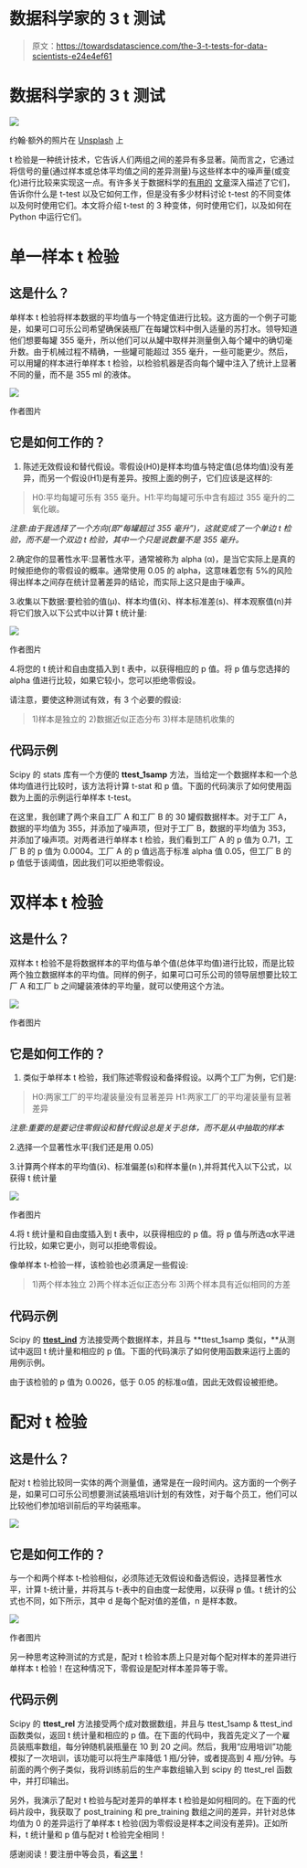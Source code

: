 # 数据科学家的 3 t 测试

> 原文：<https://towardsdatascience.com/the-3-t-tests-for-data-scientists-e24e4ef61>

# 数据科学家的 3 t 测试

![](img/4c6a45dda2ffc6ec04de0173f2872553.png)

约翰·额外的照片在 [Unsplash](https://unsplash.com?utm_source=medium&utm_medium=referral) 上

t 检验是一种统计技术，它告诉人们两组之间的差异有多显著。简而言之，它通过将信号的量(通过样本或总体平均值之间的差异测量)与这些样本中的噪声量(或变化)进行比较来实现这一点。有许多关于数据科学的[有用的](/statistical-tests-t-test-andanova-674b242a5274) [文章](/how-to-perform-a-one-sample-t-test-by-hand-and-in-r-test-on-one-mean-70f867c4aa1)深入描述了它们，告诉你什么是 t-test 以及它如何工作，但是没有多少材料讨论 t-test 的不同变体以及何时使用它们。本文将介绍 t-test 的 3 种变体，何时使用它们，以及如何在 Python 中运行它们。

# 单一样本 t 检验

## 这是什么？

单样本 t 检验将样本数据的平均值与一个特定值进行比较。这方面的一个例子可能是，如果可口可乐公司希望确保装瓶厂在每罐饮料中倒入适量的苏打水。领导知道他们想要每罐 355 毫升，所以他们可以从罐中取样并测量倒入每个罐中的确切毫升数。由于机械过程不精确，一些罐可能超过 355 毫升，一些可能更少。然后，可以用罐的样本进行单样本 t 检验，以检验机器是否向每个罐中注入了统计上显著不同的量，而不是 355 ml 的液体。

![](img/bb385ddef638e28f80919a4bcd453b1b.png)

作者图片

## 它是如何工作的？

1.  陈述无效假设和替代假设。零假设(H0)是样本均值与特定值(总体均值)没有差异，而另一个假设(H1)是有差异。按照上面的例子，它们应该是这样的:

> H0:平均每罐可乐有 355 毫升。H1:平均每罐可乐中含有超过 355 毫升的二氧化碳。

*注意:由于我选择了一个方向(即“每罐超过 355 毫升”)，这就变成了一个单边 t 检验，而不是一个双边 t 检验，其中一个只是说数量不是 355 毫升。*

2.确定你的显著性水平:显著性水平，通常被称为 alpha (α)，是当它实际上是真的时候拒绝你的零假设的概率。通常使用 0.05 的 alpha，这意味着您有 5%的风险得出样本之间存在统计显著差异的结论，而实际上这只是由于噪声。

3.收集以下数据:要检验的值(μ)、样本均值(x̄)、样本标准差(s)、样本观察值(n)并将它们放入以下公式中以计算 t 统计量:

![](img/c7b86f84fdf27dd1a3743bdad7a5e9b1.png)

作者图片

4.将您的 t 统计和自由度插入到 t 表中，以获得相应的 p 值。将 p 值与您选择的 alpha 值进行比较，如果它较小，您可以拒绝零假设。

请注意，要使这种测试有效，有 3 个必要的假设:

> 1)样本是独立的
> 2)数据近似正态分布
> 3)样本是随机收集的

## 代码示例

Scipy 的 stats 库有一个方便的 **ttest_1samp** 方法，当给定一个数据样本和一个总体均值进行比较时，该方法将计算 t-stat 和 p 值。下面的代码演示了如何使用函数为上面的示例运行单样本 t-test。

在这里，我创建了两个来自工厂 A 和工厂 B 的 30 罐假数据样本。对于工厂 A，数据的平均值为 355，并添加了噪声项，但对于工厂 B，数据的平均值为 353，并添加了噪声项。对两者进行单样本 t 检验，我们看到工厂 A 的 p 值为 0.71，工厂 B 的 p 值为 0.0004。工厂 A 的 p 值远高于标准 alpha 值 0.05，但工厂 B 的 p 值低于该阈值，因此我们可以拒绝零假设。

# 双样本 t 检验

## 这是什么？

双样本 t 检验不是将数据样本的平均值与单个值(总体平均值)进行比较，而是比较两个独立数据样本的平均值。同样的例子，如果可口可乐公司的领导层想要比较工厂 A 和工厂 b 之间罐装液体的平均量，就可以使用这个方法。

![](img/ba6b71ac0cb740d5d7d2c14c5e592cd2.png)

作者图片

## 它是如何工作的？

1.  类似于单样本 t 检验，我们陈述零假设和备择假设。以两个工厂为例，它们是:

> H0:两家工厂的平均灌装量没有显著差异
> H1:两家工厂的平均灌装量有显著差异

*注意:重要的是要记住零假设和替代假设总是关于总体，而不是从中抽取的样本*

2.选择一个显著性水平(我们还是用 0.05)

3.计算两个样本的平均值(x̄)、标准偏差(s)和样本量(n ),并将其代入以下公式，以获得 t 统计量

![](img/6f041d6c9115becebef7f22f66516a00.png)

作者图片

4.将 t 统计量和自由度插入到 t 表中，以获得相应的 p 值。将 p 值与所选α水平进行比较，如果它更小，则可以拒绝零假设。

像单样本 t-检验一样，该检验也必须满足一些假设:

> 1)两个样本独立
> 2)两个样本近似正态分布
> 3)两个样本具有近似相同的方差

## 代码示例

Scipy 的 [**ttest_ind**](https://docs.scipy.org/doc/scipy/reference/generated/scipy.stats.ttest_ind.html) 方法接受两个数据样本，并且与 **ttest_1samp 类似，**从测试中返回 t 统计量和相应的 p 值。下面的代码演示了如何使用函数来运行上面的用例示例。

由于该检验的 p 值为 0.0026，低于 0.05 的标准α值，因此无效假设被拒绝。

# 配对 t 检验

## 这是什么？

配对 t 检验比较同一实体的两个测量值，通常是在一段时间内。这方面的一个例子是，如果可口可乐公司想要测试装瓶培训计划的有效性，对于每个员工，他们可以比较他们参加培训前后的平均装瓶率。

![](img/c5e93b10881fdfd9b86a7104990874af.png)

## 它是如何工作的？

与一个和两个样本 t-检验相似，必须陈述无效假设和备选假设，选择显著性水平，计算 t-统计量，并将其与 t-表中的自由度一起使用，以获得 p 值。t 统计的公式也不同，如下所示，其中 d 是每个配对值的差值，n 是样本数。

![](img/2a1d342fc573754cce00d20d6680a2cf.png)

作者图片

另一种思考这种测试的方式是，配对 t 检验本质上只是对每个配对样本的差异进行单样本 t 检验！在这种情况下，零假设是配对样本差异等于零。

## 代码示例

Scipy 的 **ttest_rel** 方法接受两个成对数据数组，并且与 ttest_1samp & ttest_ind 函数类似，返回 t 统计量和相应的 p 值。在下面的代码中，我首先定义了一个雇员装瓶率数组，每分钟随机装瓶量在 10 到 20 之间。然后，我用“应用培训”功能模拟了一次培训，该功能可以将生产率降低 1 瓶/分钟，或者提高到 4 瓶/分钟。与前面的两个例子类似，我将训练前后的生产率数组输入到 scipy 的 ttest_rel 函数中，并打印输出。

另外，我演示了配对 t 检验与配对差异的单样本 t 检验是如何相同的。在下面的代码片段中，我获取了 post_training 和 pre_training 数组之间的差异，并针对总体均值为 0 的差异运行了单样本 t 检验(因为零假设是样本之间没有差异)。正如所料，t 统计量和 p 值与配对 t 检验完全相同！

感谢阅读！要注册中等会员，看[这里](https://eonofrey.medium.com/membership)！